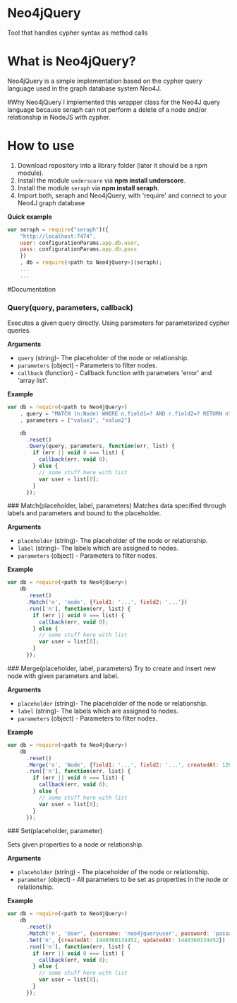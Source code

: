 # Neo4jQuery
Tool that handles cypher syntax as method calls

# What is Neo4jQuery?
Neo4jQuery is a simple implementation based on the cypher query language used in the graph database system Neo4J. 

#Why Neo4jQuery
I implemented this wrapper class for the Neo4J query language because seraph can not perform a delete of a node and/or relationship in NodeJS with cypher. 

# How to use
1. Download repository into a library folder (later it should be a npm module).
2. Install the module `underscore` via __npm install underscore__.
3. Install the module `seraph` via __npm install seraph__.
4. Import both, seraph and Neo4jQuery, with 'require' and connect to your Neo4J graph database 

__Quick example__
```javascript
var seraph = require("seraph")({
	"http://localhost:7474",
  	user: configurationParams.app.db.user,
  	pass: configurationParams.app.db.pass
    })
    , db = require(<path to Neo4jQuery>)(seraph);
    ...
    ...
```

#Documentation
<a name="query" />
### Query(query, parameters, callback)
Executes a given query directly. Using parameters for parameterized cypher queries.

__Arguments__

* `query` (string)- The placeholder of the node or relationship.
* `parameters` (object) - Parameters to filter nodes.
* `callback` (function) - Callback function with parameters 'error' and 'array list'.

__Example__

```javascript
var db = require(<path to Neo4jQuery>)
    , query = "MATCH (n:Node) WHERE n.field1=? AND r.field2=? RETURN n"
    , parameters = ["value1", "value2"]

    db
      .reset()
      .Query(query, parameters, function(err, list) {
        if (err || void 0 === list) {
          callback(err, void 0);
        } else {
          // some stuff here with list
          var user = list[0];
        }
      });
```

<a name="match" />
### Match(placeholder, label, parameters)
Matches data specified through labels and parameters and bound to the placeholder.

__Arguments__

* `placeholder` (string)- The placeholder of the node or relationship.
* `label` (string)- The labels which are assigned to nodes.
* `parameters` (object) - Parameters to filter nodes.

__Example__

```javascript
var db = require(<path to Neo4jQuery>)
    db
      .reset()
      .Match('n', 'node', {field1: '...', field2: '...'})
      .run(['n'], function(err, list) {
        if (err || void 0 === list) {
          callback(err, void 0);
        } else {
          // some stuff here with list
          var user = list[0];
        }
      });
```

<a name="merge" />
### Merge(placeholder, label, parameters)
Try to create and insert new node with given parameters and label.

__Arguments__

* `placeholder` (string)- The placeholder of the node or relationship.
* `label` (string)- The labels which are assigned to nodes.
* `parameters` (object) - Parameters to filter nodes.

__Example__

```javascript
var db = require(<path to Neo4jQuery>)
    db
      .reset()
      .Merge('n', 'Node', {field1: '...', field2: '...', createdAt: 120987654321})
      .run(['n'], function(err, list) {
        if (err || void 0 === list) {
          callback(err, void 0);
        } else {
          // some stuff here with list
          var user = list[0];
        }
      });
```

<a name="set" />
### Set(placeholder, parameter)

Sets given properties to a node or relationship.

__Arguments__

* `placeholder` (string) - The placeholder of the node or relationship.
* `parameter` (object) - All parameters to be set as properties in the node or relationship.

__Example__

```javascript
var db = require(<path to Neo4jQuery>)
    db
      .reset()
      .Match('n', 'User', {username: 'neo4jqueryuser', password: 'password'})
      .Set('n', {createdAt: 1440360134452, updatedAt: 1440360134452})
      .run(['n'], function(err, list) {
        if (err || void 0 === list) {
          callback(err, void 0);
        } else {
          // some stuff here with list
          var user = list[0];
        }
      });
```


